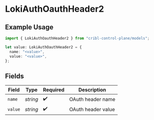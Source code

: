 # LokiAuthOauthHeader2

## Example Usage

```typescript
import { LokiAuthOauthHeader2 } from "cribl-control-plane/models";

let value: LokiAuthOauthHeader2 = {
  name: "<value>",
  value: "<value>",
};
```

## Fields

| Field              | Type               | Required           | Description        |
| ------------------ | ------------------ | ------------------ | ------------------ |
| `name`             | *string*           | :heavy_check_mark: | OAuth header name  |
| `value`            | *string*           | :heavy_check_mark: | OAuth header value |